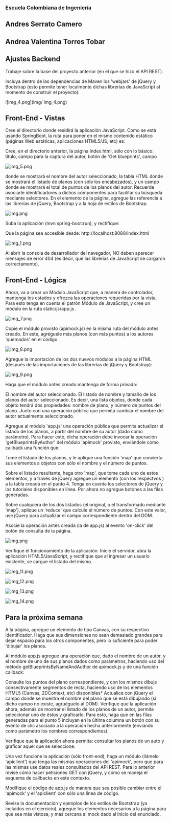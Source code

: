 ### Escuela Colombiana de Ingeniería

##  Andres Serrato Camero
##	Andrea Valentina Torres Tobar

## Ajustes Backend

Trabaje sobre la base del proyecto anterior (en el que se hizo el API REST).

Incluya dentro de las dependencias de Maven los 'webjars' de jQuery y Bootstrap (esto permite tener localmente dichas librerías de JavaScript al momento de construír el proyecto):

![img_4.png](img/ img_4.png)
               
## Front-End - Vistas

Cree el directorio donde residirá la aplicación JavaScript. Como se está usando SpringBoot, la ruta para poner en el mismo contenido estático (páginas Web estáticas, aplicaciones HTML5/JS, etc) es:

Cree, en el directorio anterior, la página index.html, sólo con lo básico: título, campo para la captura del autor, botón de 'Get blueprints', campo

![img_5.png](img/img_5.png)

donde se mostrará el nombre del autor seleccionado, la tabla HTML donde se mostrará el listado de planos (con sólo los encabezados), y un campo
donde se mostrará el total de puntos de los planos del autor. Recuerde asociarle identificadores a dichos componentes para facilitar su búsqueda mediante selectores.
En el elemento <head> de la página, agregue las referencia a las librerías de jQuery, Bootstrap y a la hoja de estilos de Bootstrap.

![img.png](img/img6.png)

Suba la aplicación (mvn spring-boot:run), y rectifique:

Que la página sea accesible desde:
http://localhost:8080/index.html

![img_1.png](img/img_6.png)

Al abrir la consola de desarrollador del navegador, NO deben aparecer mensajes de error 404 (es decir, que las librerías de JavaScript se cargaron correctamente).

## Front-End - Lógica

Ahora, va a crear un Módulo JavaScript que, a manera de controlador, mantenga los estados y ofrezca las operaciones requeridas por la vista. Para esto tenga en cuenta el patrón Módulo de JavaScript, y cree un módulo en la ruta static/js/app.js .

![img_7.png](img/img_7.png)

Copie el módulo provisto (apimock.js) en la misma ruta del módulo antes creado. En este, agréguele más planos (con más puntos) a los autores 'quemados' en el código.

![img_8.png](img/img_8.png)

Agregue la importación de los dos nuevos módulos a la página HTML (después de las importaciones de las librerías de jQuery y Bootstrap):

![img_9.png](img/img_9.png)

Haga que el módulo antes creado mantenga de forma privada:

El nombre del autor seleccionado.
El listado de nombre y tamaño de los planos del autor seleccionado. Es decir, una lista objetos, donde cada objeto tendrá dos propiedades: nombre de plano, y número de puntos del plano.
Junto con una operación pública que permita cambiar el nombre del autor actualmente seleccionado.

Agregue al módulo 'app.js' una operación pública que permita actualizar el listado de los planos, a partir del nombre de su autor (dado como parámetro). Para hacer esto, dicha operación debe invocar la operación 'getBlueprintsByAuthor' del módulo 'apimock' provisto, enviándole como callback una función que:

Tome el listado de los planos, y le aplique una función 'map' que convierta sus elementos a objetos con sólo el nombre y el número de puntos.

Sobre el listado resultante, haga otro 'map', que tome cada uno de estos elementos, y a través de jQuery agregue un elemento <tr> (con los respectvos <td>) a la tabla creada en el punto 4. Tenga en cuenta los selectores de jQuery y los tutoriales disponibles en línea. Por ahora no agregue botones a las filas generadas.

Sobre cualquiera de los dos listados (el original, o el transformado mediante 'map'), aplique un 'reduce' que calcule el número de puntos. Con este valor, use jQuery para actualizar el campo correspondiente dentro del DOM.

Asocie la operación antes creada (la de app.js) al evento 'on-click' del botón de consulta de la página.

![img.png](img/img_10.png)

Verifique el funcionamiento de la aplicación. Inicie el servidor, abra la aplicación HTML5/JavaScript, y rectifique que al ingresar un usuario existente, se cargue el listado del mismo.

![img_11.png](img/img_11.png)

![img_12.png](img/img_12.png)

![img_13.png](img/img_13.png)

![img_14.png](img/img_14.png)

## Para la próxima semana

A la página, agregue un elemento de tipo Canvas, con su respectivo identificador. Haga que sus dimensiones no sean demasiado grandes para dejar espacio para los otros componentes, pero lo suficiente para poder 'dibujar' los planos.

Al módulo app.js agregue una operación que, dado el nombre de un autor, y el nombre de uno de sus planos dados como parámetros, haciendo uso del método getBlueprintsByNameAndAuthor de apimock.js y de una función callback:

Consulte los puntos del plano correspondiente, y con los mismos dibuje consectivamente segmentos de recta, haciendo uso de los elementos HTML5 (Canvas, 2DContext, etc) disponibles* Actualice con jQuery el campo
donde se muestra el nombre del plano que se está dibujando (si dicho campo no existe, agruéguelo al DOM).
Verifique que la aplicación ahora, además de mostrar el listado de los planos de un autor, permita seleccionar uno de éstos y graficarlo. Para esto, haga que en las filas generadas para el punto 5 incluyan en la última columna un botón con su evento de clic asociado a la operación hecha anteriormente (enviándo como parámetro los nombres correspondientes).

Verifique que la aplicación ahora permita: consultar los planos de un auto y graficar aquel que se seleccione.

Una vez funcione la aplicación (sólo front-end), haga un módulo (llámelo 'apiclient') que tenga las mismas operaciones del 'apimock', pero que para las mismas use datos reales consultados del API REST. Para lo anterior revise cómo hacer peticiones GET con jQuery, y cómo se maneja el esquema de callbacks en este contexto.

Modifique el código de app.js de manera que sea posible cambiar entre el 'apimock' y el 'apiclient' con sólo una línea de código.

Revise la documentación y ejemplos de los estilos de Bootstrap (ya incluidos en el ejercicio), agregue los elementos necesarios a la página para que sea más vistosa, y más cercana al mock dado al inicio del enunciado.